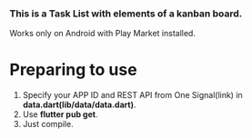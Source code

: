 ### This is a Task List with elements of a kanban board.

Works only on Android with Play Market installed.

# Preparing to use
1. Specify your APP ID and REST API from One Signal(link) in **data.dart(lib/data/data.dart)**.
2. Use **flutter pub get**.
3. Just compile.
